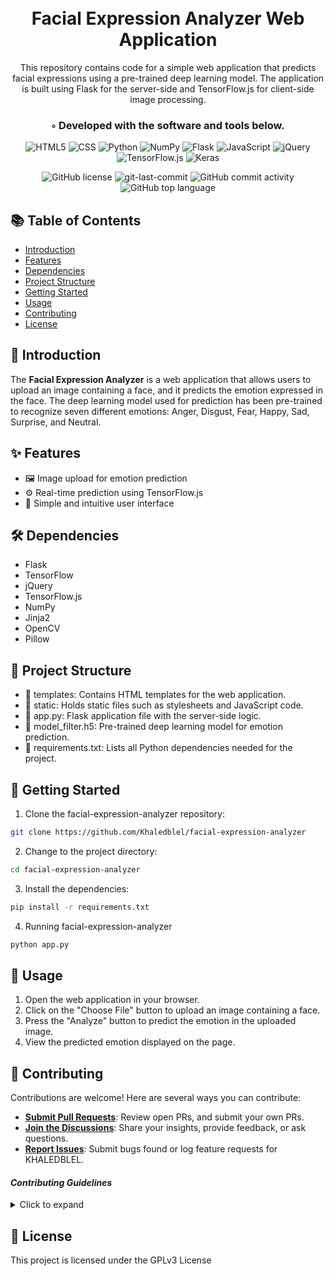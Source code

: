 <div align="center">
<h1 align="center">
<br>Facial Expression Analyzer Web Application</h1>
This repository contains code for a simple web application that predicts facial expressions using a pre-trained deep learning model. The application is built using Flask for the server-side and TensorFlow.js for client-side image processing.
<h3>◦ Developed with the software and tools below.</h3>
<p align="center">

<img src="https://img.shields.io/badge/html5-%23E34F26.svg?style=for-the-badge&logo=html5&logoColor=white" alt="HTML5" />
<img src="https://img.shields.io/badge/css3-%231572B6.svg?style=for-the-badge&logo=css3&logoColor=white" alt="CSS" />
<img src="https://img.shields.io/badge/python-3670A0?style=for-the-badge&logo=python&logoColor=ffdd54" alt="Python" />
<img src="https://img.shields.io/badge/numpy-%23013243.svg?style=for-the-badge&logo=numpy&logoColor=white" alt="NumPy" />
<img src="https://img.shields.io/badge/flask-%23000.svg?style=for-the-badge&logo=flask&logoColor=white" alt="Flask" />
<img src="https://img.shields.io/badge/javascript-%23323330.svg?style=for-the-badge&logo=javascript&logoColor=%23F7DF1E" alt="JavaScript" />
<img src="https://img.shields.io/badge/jquery-%230769AD.svg?style=for-the-badge&logo=jquery&logoColor=white" alt="jQuery" />
<img src="https://img.shields.io/badge/TensorFlow-%23FF6F00.svg?style=for-the-badge&logo=TensorFlow&logoColor=white" alt="TensorFlow.js" />
<img src="https://img.shields.io/badge/Keras-%23D00000.svg?style=for-the-badge&logo=Keras&logoColor=white" alt="Keras" />
</p>
<img src="https://img.shields.io/github/license/Khaledblel/facial-expression-analyzer?style=flat-square&color=5D6D7E" alt="GitHub license" />
<img src="https://img.shields.io/github/last-commit/Khaledblel/facial-expression-analyzer?style=flat-square&color=5D6D7E" alt="git-last-commit" />
<img src="https://img.shields.io/github/commit-activity/m/Khaledblel/facial-expression-analyzer?style=flat-square&color=5D6D7E" alt="GitHub commit activity" />
<img src="https://img.shields.io/github/languages/top/Khaledblel/facial-expression-analyzer?style=flat-square&color=5D6D7E" alt="GitHub top language" />
</div>


##  📚 Table of Contents
- [Introduction](#-Introduction)
- [Features](#-features)
-  [Dependencies](#-dependencies)
- [Project Structure](#-project-structure)
- [Getting Started](#-getting-started)
- [Usage](#-Usage)
- [Contributing](#-Contributing)
- [License](#-license)


## 🌟 Introduction

The **Facial Expression Analyzer** is a web application that allows users to upload an image containing a face, and it predicts the emotion expressed in the face. The deep learning model used for prediction has been pre-trained to recognize seven different emotions: Anger, Disgust, Fear, Happy, Sad, Surprise, and Neutral.

## ✨ Features

- 🖼️ Image upload for emotion prediction
- ⚙️ Real-time prediction using TensorFlow.js
- 🎨 Simple and intuitive user interface

🛠️ Dependencies
----------------

-   Flask
-   TensorFlow
-   jQuery
-   TensorFlow.js
-   NumPy
-   Jinja2
-   OpenCV
-   Pillow


📂 Project Structure
--------------------

-   📁 templates: Contains HTML templates for the web application.
-   📁 static: Holds static files such as stylesheets and JavaScript code.
-   📄 app.py: Flask application file with the server-side logic.
-   📄 model_filter.h5: Pre-trained deep learning model for emotion prediction.
-   📄 requirements.txt: Lists all Python dependencies needed for the project.

## 🚀 Getting Started

1. Clone the facial-expression-analyzer repository:
```sh
git clone https://github.com/Khaledblel/facial-expression-analyzer
```

2. Change to the project directory:
```sh
cd facial-expression-analyzer
```

3. Install the dependencies:
```sh
pip install -r requirements.txt
```

4. Running facial-expression-analyzer
```sh
python app.py
```


🤖 Usage
--------

1.  Open the web application in your browser.
2.  Click on the "Choose File" button to upload an image containing a face.
3.  Press the "Analyze" button to predict the emotion in the uploaded image.
4.  View the predicted emotion displayed on the page.



## 🤝 Contributing

Contributions are welcome! Here are several ways you can contribute:

- **[Submit Pull Requests](https://github.com/Khaledblel/facial-expression-analyzer/blob/main/CONTRIBUTING.md)**: Review open PRs, and submit your own PRs.
- **[Join the Discussions](https://github.com/Khaledblel/facial-expression-analyzer/discussions)**: Share your insights, provide feedback, or ask questions.
- **[Report Issues](https://github.com/Khaledblel/facial-expression-analyzer/issues)**: Submit bugs found or log feature requests for KHALEDBLEL.

#### *Contributing Guidelines*

<details closed>
<summary>Click to expand</summary>

1. **Fork the Repository**: Start by forking the project repository to your GitHub account.
2. **Clone Locally**: Clone the forked repository to your local machine using a Git client.
   ```sh
   git clone <your-forked-repo-url>
   ```
3. **Create a New Branch**: Always work on a new branch, giving it a descriptive name.
   ```sh
   git checkout -b new-feature-x
   ```
4. **Make Your Changes**: Develop and test your changes locally.
5. **Commit Your Changes**: Commit with a clear and concise message describing your updates.
   ```sh
   git commit -m 'Implemented new feature x.'
   ```
6. **Push to GitHub**: Push the changes to your forked repository.
   ```sh
   git push origin new-feature-x
   ```
7. **Submit a Pull Request**: Create a PR against the original project repository. Clearly describe the changes and their motivations.

Once your PR is reviewed and approved, it will be merged into the main branch.

</details>





📄 License
----------

This project is licensed under the GPLv3 License
